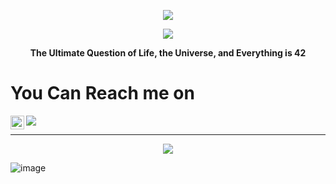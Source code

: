 <!-- scrolling text -->
<p align="center"> 
<img src="https://readme-typing-svg.herokuapp.com?font=calibri&color=B4FFBF&width=450&lines=%E2%9A%A1To+Code+Or+Not+To+Code+That+Is+The+Question%E2%9A%A1"/>
</p>

<p align="center">
  <img src="https://user-images.githubusercontent.com/5713670/87202985-820dcb80-c2b6-11ea-9f56-7ec461c497c3.gif" />
</p>

<p align="center"> 
<strong>The Ultimate Question of Life, the Universe, and Everything is 42 </strong>
</p>

<h1>You Can Reach me on</h1>

<a href=" https://www.linkedin.com/in/nazar-al-jendli-b66051173/ ">
  <img align ="left" alt="Mitul's LinkedIN" width="22px" src="https://raw.githubusercontent.com/peterthehan/peterthehan/master/assets/linkedin.svg" />
</a>
<a href=" www.nazarjendli@gmail.com "><img src="https://img.shields.io/badge/Gmail-D14836?style=for-the-badge&logo=gmail&logoColor=white" /> </a>

---
<!--[![naal-jen's 42 stats](https://badge42.vercel.app/api/v2/cl9jrmdyl00970hmsavpul6cb/stats?cursusId=21&coalitionId=283)](https://github.com/JaeSeoKim/badge42)-->


<p align="center">
  <img src="https://badge42.vercel.app/api/v2/cl9jrmdyl00970hmsavpul6cb/stats?cursusId=21&coalitionId=283" /> 
</p>

![image](https://raw.githubusercontent.com/mayhemantt/mayhemantt/Update/svg/Bottom.svg)

<!--
[![naal-jen's 42 stats](https://badge.mediaplus.ma/greenbinary/naal-jen?1337Badge=off)](https://github.com/oakoudad/badge42) => badge
**Nazar963/Nazar963** is a ✨ _special_ ✨ repository because its `README.md` (this file) appears on your GitHub profile.
<img src="https://github-readme-stats.vercel.app/api?username=Nazar963&theme=dark" />
Here are some ideas to get you started:
### ✨a proud 42 student:✨
- 🔭 I’m currently working on ...
- 🌱 I’m currently learning ...
- 👯 I’m looking to collaborate on ...
- 🤔 I’m looking for help with ...
- 💬 Ask me about ...
- 📫 How to reach me: ...
- 😄 Pronouns: ...
- ⚡ Fun fact: ...
<p align="left">
  <img src="https://github-readme-stats.vercel.app/api?username=Nazar963&theme=dark"/>
</p>
-->


<!-- man on a computer
<p align="center">
  <img src="https://raw.githubusercontent.com/RaghavK16/RaghavK16/master/coderman.gif" /> 
</p>-->

